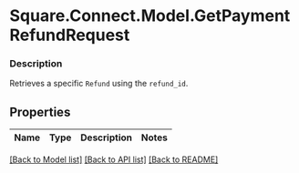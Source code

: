 # Square.Connect.Model.GetPaymentRefundRequest

### Description

Retrieves a specific `Refund` using the `refund_id`.

## Properties

Name | Type | Description | Notes
------------ | ------------- | ------------- | -------------



[[Back to Model list]](../README.md#documentation-for-models) [[Back to API list]](../README.md#documentation-for-api-endpoints) [[Back to README]](../README.md)

